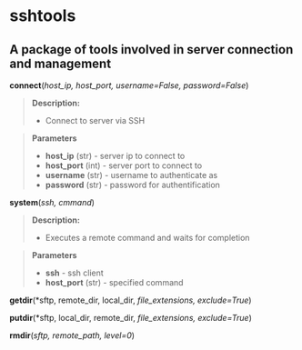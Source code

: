 # sshtools

## A package of tools involved in server connection and management

**connect**(*host_ip, host_port, username=False, password=False*)
> **Description:**
> * Connect to server via SSH

> **Parameters**
> * **host_ip** (str) - server ip to connect to
> * **host_port** (int) - server port to connect to
> * **username** (str) - username to authenticate as
> * **password** (str) - password for authentification

**system**(*ssh, cmmand*)
> **Description:**
> * Executes a remote command and waits for completion

> **Parameters**
> * **ssh** - ssh client
> * **host_port** (str) - specified command

**getdir**(*sftp, remote_dir, local_dir, *file_extensions, exclude=True*)

**putdir**(*sftp, local_dir, remote_dir, *file_extensions, exclude=True*)

**rmdir**(*sftp, remote_path, level=0*)

